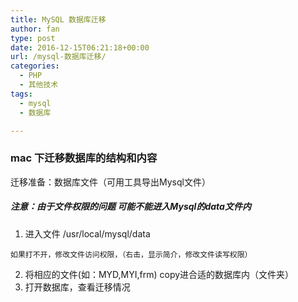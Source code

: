 ```yaml
---
title: MySQL 数据库迁移
author: fan
type: post
date: 2016-12-15T06:21:18+00:00
url: /mysql-数据库迁移/
categories:
  - PHP
  - 其他技术
tags:
  - mysql
  - 数据库

---
```

### mac 下迁移数据库的结构和内容

迁移准备：数据库文件（可用工具导出Mysql文件）

##### 注意：由于文件权限的问题 可能不能进入Mysql的data文件内

  1. 进入文件 /usr/local/mysql/data
  
    如果打不开，修改文件访问权限，（右击，显示简介，修改文件读写权限）
  2. 将相应的文件(如：MYD,MYI,frm) copy进合适的数据库内（文件夹）
  3. 打开数据库，查看迁移情况